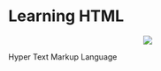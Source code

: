 # Learning HTML

<p align="center">
  <img src="https://skillicons.dev/icons?i=html" />
</p>

Hyper Text Markup Language
